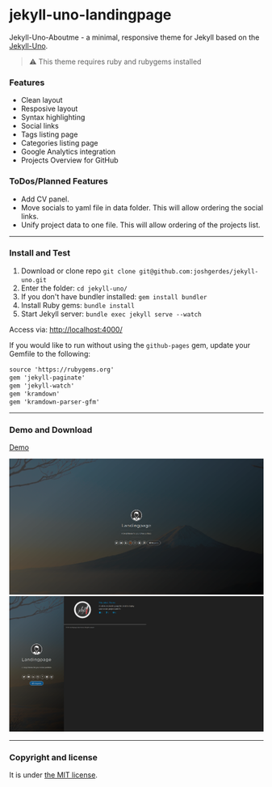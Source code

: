 # jekyll-uno-landingpage

Jekyll-Uno-Aboutme - a minimal, responsive theme for Jekyll based on the [Jekyll-Uno](https://github.com/joshgerdes/jekyll-uno).

> :warning:
  This theme requires ruby and rubygems installed

### Features

* Clean layout
* Resposive layout
* Syntax highlighting
* Social links
* Tags listing page
* Categories listing page
* Google Analytics integration
* Projects Overview for GitHub


### ToDos/Planned Features

* Add CV panel.
* Move socials to yaml file in data folder. This will allow ordering the social links.
* Unify project data to one file. This will allow ordering of the projects list.

---

### Install and Test

1. Download or clone repo `git clone git@github.com:joshgerdes/jekyll-uno.git`
2. Enter the folder: `cd jekyll-uno/`
3. If you don't have bundler installed: `gem install bundler`
3. Install Ruby gems: `bundle install`
4. Start Jekyll server: `bundle exec jekyll serve --watch`

Access via: [http://localhost:4000/](http://localhost:4000/)

If you would like to run without using the `github-pages` gem, update your Gemfile to the following:

```
source 'https://rubygems.org'
gem 'jekyll-paginate'
gem 'jekyll-watch'
gem 'kramdown'
gem 'kramdown-parser-gfm'
```
---

### Demo and Download

[Demo](https://rubyfi.de)

![landingpage - base view](/screenshot.png)
![landingpage - navigation view](/screenshot_nav.png)

---

### Copyright and license

It is under [the MIT license](/LICENSE).
